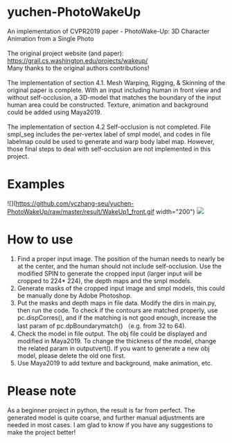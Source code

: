 # yuchen-PhotoWakeUp
An implementation of CVPR2019 paper - PhotoWake-Up: 3D Character Animation from a Single Photo <br>
<br>
The original project website (and paper): https://grail.cs.washington.edu/projects/wakeup/ <br>
Many thanks to the original authors contributions! <br>
<br>
The implementation of section 4.1. Mesh Warping, Rigging, & Skinning of the original paper is complete. With an input including human in front view and without self-occlusion, a 3D-model that matches the boundary of the input human area could be constructed. Texture, animation and background could be added using Maya2019. <br>
<br>
The implementation of section 4.2 Self-occlusion is not completed. File smpl_seg includes the per-vertex label of smpl model, and codes in file labelmap could be used to generate and warp body label map. However, those final steps to deal with self-occlusion are not implemented in this project. <br>
# Examples
![](https://github.com/yczhang-seu/yuchen-PhotoWakeUp/raw/master/result/WakeUp1_front.gif width="200")
![](https://github.com/yczhang-seu/yuchen-PhotoWakeUp/raw/master/result/WakeUp1_side.gif)
<br>
# How to use
1. Find a proper input image. The position of the human needs to nearly be at the center, and the human should not include self-occlusion. Use the modified SPIN to generate the cropped input (larger input will be cropped to 224* 224), the depth maps and the smpl models. 
2. Generate masks of the cropped input image and smpl models, this could be manually done by Adobe Photoshop.<br>
3. Put the masks and depth maps in file data. Modify the dirs in main.py, then run the code. To check if the contours are matched properly, use pc.dispCorres(), and if the matching is not good enough, increase the last param of pc.dpBoundarymatch() （e.g. from 32 to 64).<br>
4. Check the model in file output. The obj file could be displayed and modified in Maya2019. To change the thickness of the model, change the related param in outputvert(). If you want to generate a new obj model, please delete the old one first. <br>
5. Use Maya2019 to add texture and background, make animation, etc.<br> 

# Please note
As a beginner project in python, the result is far from perfect. The generated model is quite coarse, and further manual adjustments are needed in most cases. I am glad to know if you have any suggestions to make the project better!
